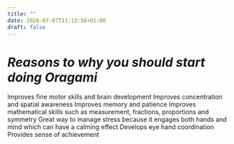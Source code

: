 ```yaml
---
title: ""
date: 2020-07-07T11:13:58+01:00
draft: false
---
```

# *Reasons to why you should start doing Oragami*

Improves fine motor skills and brain development 
Improves concentration and spatial awareness
Improves memory and patience 
Improves mathematical skills such as measurement, fractions, proportions and symmetry 
Great way to manage stress because it engages both hands and mind which can have a calming effect 
Develops eye hand coordination 
Provides sense of achievement 
